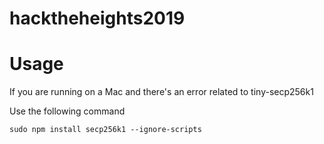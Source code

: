 # hacktheheights2019

# Usage
If you are running on a Mac and there's an error related to tiny-secp256k1

Use the following command

```
sudo npm install secp256k1 --ignore-scripts
```
